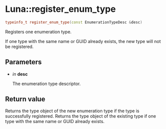 # Luna::register_enum_type

```c++
typeinfo_t register_enum_type(const EnumerationTypeDesc &desc)
```

Registers one enumeration type. 

If one type with the same name or GUID already exists, the new type will not be registered. 

## Parameters
* *in* **desc**

    The enumeration type descriptor. 

## Return value
Returns the type object of the new enumeration type if the type is successfully registered. Returns the type object of the existing type if one type with the same name or GUID already exists. 

